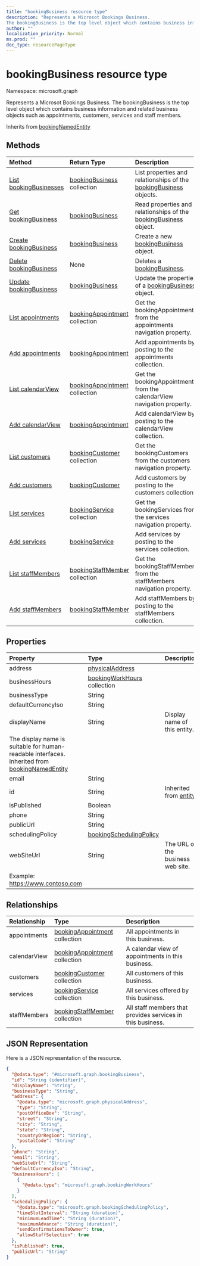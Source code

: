 ```yaml
---
title: "bookingBusiness resource type"
description: "Represents a Microsot Bookings Business.
The bookingBusiness is the top level object which contains business information and related business objects such as appointments, customers, services and staff members."
author: ""
localization_priority: Normal
ms.prod: ""
doc_type: resourcePageType
---
```


# bookingBusiness resource type


Namespace: microsoft.graph

Represents a Microsot Bookings Business.
The bookingBusiness is the top level object which contains business information and related business objects such as appointments, customers, services and staff members.


Inherits from [bookingNamedEntity](../resources/bookingnamedentity.md)

## Methods
|Method|Return Type|Description|
|:---|:---|:---|
|[List bookingBusinesses](../api/bookingbusiness-list.md)|[bookingBusiness](../resources/bookingbusiness.md) collection|List properties and relationships of the [bookingBusiness](../resources/bookingbusiness.md) objects.|
|[Get bookingBusiness](../api/bookingbusiness-get.md)|[bookingBusiness](../resources/bookingbusiness.md)|Read properties and relationships of the [bookingBusiness](../resources/bookingbusiness.md) object.|
|[Create bookingBusiness](../api/bookingbusiness-post-bookingbusinesses.md)|[bookingBusiness](../resources/bookingbusiness.md)|Create a new [bookingBusiness](../resources/bookingbusiness.md) object.|
|[Delete bookingBusiness](../api/bookingbusiness-delete.md)|None|Deletes a [bookingBusiness](../resources/bookingbusiness.md).|
|[Update bookingBusiness](../api/bookingbusiness-update.md)|[bookingBusiness](../resources/bookingbusiness.md)|Update the properties of a [bookingBusiness](../resources/bookingbusiness.md) object.|
|[List appointments](../api/bookingbusiness-list-appointments.md)|[bookingAppointment](../resources/bookingappointment.md) collection|Get the bookingAppointments from the appointments navigation property.|
|[Add appointments](../api/bookingbusiness-post-appointments.md)|[bookingAppointment](../resources/bookingappointment.md)|Add appointments by posting to the appointments collection.|
|[List calendarView](../api/bookingbusiness-list-calendarview.md)|[bookingAppointment](../resources/bookingappointment.md) collection|Get the bookingAppointments from the calendarView navigation property.|
|[Add calendarView](../api/bookingbusiness-post-calendarview.md)|[bookingAppointment](../resources/bookingappointment.md)|Add calendarView by posting to the calendarView collection.|
|[List customers](../api/bookingbusiness-list-customers.md)|[bookingCustomer](../resources/bookingcustomer.md) collection|Get the bookingCustomers from the customers navigation property.|
|[Add customers](../api/bookingbusiness-post-customers.md)|[bookingCustomer](../resources/bookingcustomer.md)|Add customers by posting to the customers collection.|
|[List services](../api/bookingbusiness-list-services.md)|[bookingService](../resources/bookingservice.md) collection|Get the bookingServices from the services navigation property.|
|[Add services](../api/bookingbusiness-post-services.md)|[bookingService](../resources/bookingservice.md)|Add services by posting to the services collection.|
|[List staffMembers](../api/bookingbusiness-list-staffmembers.md)|[bookingStaffMember](../resources/bookingstaffmember.md) collection|Get the bookingStaffMembers from the staffMembers navigation property.|
|[Add staffMembers](../api/bookingbusiness-post-staffmembers.md)|[bookingStaffMember](../resources/bookingstaffmember.md)|Add staffMembers by posting to the staffMembers collection.|

## Properties
|Property|Type|Description|
|:---|:---|:---|
|address|[physicalAddress](../resources/physicaladdress.md)||
|businessHours|[bookingWorkHours](../resources/bookingworkhours.md) collection||
|businessType|String||
|defaultCurrencyIso|String||
|displayName|String|Display name of this entity.
The display name is suitable for human-readable interfaces. Inherited from [bookingNamedEntity](../resources/bookingnamedentity.md)|
|email|String||
|id|String| Inherited from [entity](../resources/entity.md)|
|isPublished|Boolean||
|phone|String||
|publicUrl|String||
|schedulingPolicy|[bookingSchedulingPolicy](../resources/bookingschedulingpolicy.md)||
|webSiteUrl|String|The URL of the business web site.
Example: https://www.contoso.com|

## Relationships
|Relationship|Type|Description|
|:---|:---|:---|
|appointments|[bookingAppointment](../resources/bookingappointment.md) collection|All appointments in this business.|
|calendarView|[bookingAppointment](../resources/bookingappointment.md) collection|A calendar view of appointments in this business.|
|customers|[bookingCustomer](../resources/bookingcustomer.md) collection|All customers of this business.|
|services|[bookingService](../resources/bookingservice.md) collection|All services offered by this business.|
|staffMembers|[bookingStaffMember](../resources/bookingstaffmember.md) collection|All staff members that provides services in this business.|

## JSON Representation
Here is a JSON representation of the resource.
<!-- {
  "blockType": "resource",
  "keyProperty": "id",
  "@odata.type": "microsoft.graph.bookingBusiness",
  "baseType": "microsoft.graph.bookingNamedEntity",
  "openType": false
}
-->
``` json
{
  "@odata.type": "#microsoft.graph.bookingBusiness",
  "id": "String (identifier)",
  "displayName": "String",
  "businessType": "String",
  "address": {
    "@odata.type": "microsoft.graph.physicalAddress",
    "type": "String",
    "postOfficeBox": "String",
    "street": "String",
    "city": "String",
    "state": "String",
    "countryOrRegion": "String",
    "postalCode": "String"
  },
  "phone": "String",
  "email": "String",
  "webSiteUrl": "String",
  "defaultCurrencyIso": "String",
  "businessHours": [
    {
      "@odata.type": "microsoft.graph.bookingWorkHours"
    }
  ],
  "schedulingPolicy": {
    "@odata.type": "microsoft.graph.bookingSchedulingPolicy",
    "timeSlotInterval": "String (duration)",
    "minimumLeadTime": "String (duration)",
    "maximumAdvance": "String (duration)",
    "sendConfirmationsToOwner": true,
    "allowStaffSelection": true
  },
  "isPublished": true,
  "publicUrl": "String"
}
```

